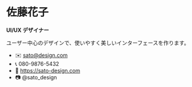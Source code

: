 # 佐藤花子

**UI/UX デザイナー**

ユーザー中心のデザインで、使いやすく美しいインターフェースを作ります。

- ✉️ sato@design.com
- 📞 080-9876-5432
- 🎨 https://sato-design.com
- 📷 @sato_design
